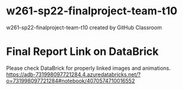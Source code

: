 # w261-sp22-finalproject-team-t10
w261-sp22-finalproject-team-t10 created by GitHub Classroom

# Final Report Link on DataBrick
Please check DataBrick for properly linked images and animations.
https://adb-731998097721284.4.azuredatabricks.net/?o=731998097721284#notebook/4070574710016552
